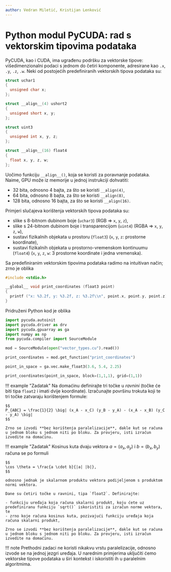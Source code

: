 ```yaml
---
author: Vedran Miletić, Kristijan Lenković
---
```


# Python modul PyCUDA: rad s vektorskim tipovima podataka

PyCUDA, kao i CUDA, ima ugrađenu podršku za vektorske tipove: višedimenzionalni podaci s jednom do četiri komponente, adresirane kao `.x`, `.y`, `.z`, `.w`. Neki od postojećih predefiniranih vektorskih tipova podataka su:

``` c
struct uchar1
{
  unsigned char x;
};

struct __align__(4) ushort2
{
  unsigned short x, y;
};

struct uint3
{
  unsigned int x, y, z;
};

struct __align__(16) float4
{
  float x, y, z, w;
};
```

Uočimo funkciju `__align__()`, koja se koristi za poravnanje podataka. Naime, GPU može iz memorije u jednoj instrukciji dohvatiti:

- 32 bita, odnosno 4 bajta, za što se koristi `__align(4)`,
- 64 bita, odnosno 8 bajta, za što se koristi `__align(8)`,
- 128 bita, odnosno 16 bajta, za što se koristi `__align(16)`.

Primjeri slučajeva korištenja vektorskih tipova podataka su:

- slike s 8-bitnom dubinom boje (`uchar3`) (RGB => `x`, `y`, `z`),
- slike s 24-bitnom dubinom boje i transparencijom (`uint4`) (RGBA => `x`, `y`, `z`, `w`),
- sustavi fizikalnih objekata u prostoru (`float3`) (`x`, `y`, `z`: prostorne koordinate),
- sustavi fizikalnih objekata u prostorno-vremenskom kontinuumu (`float4`) (`x`, `y`, `z`, `w`: 3 prostorne koordinate i jedna vremenska).

Sa predefiniranim vektorskim tipovima podataka radimo na intuitivan način; zrno je oblika

``` c
#include <stdio.h>

__global__ void print_coordinates (float3 point)
{
  printf ("x: %3.2f, y: %3.2f, z: %3.2f\\n", point.x, point.y, point.z);
}
```

Pridruženi Python kod je oblika

``` python
import pycuda.autoinit
import pycuda.driver as drv
import pycuda.gpuarray as ga
import numpy as np
from pycuda.compiler import SourceModule

mod = SourceModule(open("vector_types.cu").read())

print_coordinates = mod.get_function("print_coordinates")

point_in_space = ga.vec.make_float3(3.6, 5.4, 2.25)

print_coordinates(point_in_space, block=(1,1,1), grid=(1,1))
```

!!! example "Zadatak"
    Na domaćinu definirajte tri točke u *ravnini* (točke će biti tipa `float2` i imati dvije koordinate). Izračunajte površinu trokuta koji te tri točke zatvaraju korištenjem formule:

    $$
    P_{ABC} = \frac{1}{2} \big| (x_A - x_C) (y_B - y_A) - (x_A - x_B) (y_C - y_A) \big|
    $$

    Zrno se izvodi **bez korištenja paralelizacije**, dakle kut se računa u jednom bloku s jednom niti po bloku. Za provjeru, isti izračun izvedite na domaćinu.

!!! example "Zadatak"
    Kosinus kuta dvaju vektora $a = (a_x, a_y)$ i $b = (b_x, b_y)$ računa se po formuli

    $$
    \cos \theta = \frac{a \cdot b}{|a| |b|},
    $$

    odnosno jednak je skalarnom produktu vektora podijeljenom s produktom normi vektora.

    Dane su četiri točke u ravnini, tipa `float2`. Definirajte:

    - funkciju uređaja koja računa skalarni produkt, koju ćete uz predefiniranu funkciju `sqrt()` iskoristiti za izračun norme vektora, te
    - zrno koje računa kosinus kuta, pozivajući funkciju uređaja koja računa skalarni produkt,

    Zrno se izvodi **bez korištenja paralelizacije**, dakle kut se računa u jednom bloku s jednom niti po bloku. Za provjeru, isti izračun izvedite na domaćinu.

!!! note
    Prethodni zadaci ne koristi nikakvu vrstu paralelizacije, odnosno izvode se na jednoj jezgri uređaja. U narednim primjerima uključiti ćemo vektorske tipove podataka u širi kontekst i iskoristiti ih u paralelnim algoritmima.
